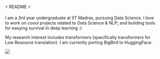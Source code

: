 ⚡ README ⚡

I am a 3rd year undergraduate at IIT Madras, pursuing Data Science. I love to work on coool projects related to Data Science & NLP; and building tools for easying survival in deep learning :)

My research interest includes transformers (specifically transformers for Low Resource translation). I am currently porting BigBird to HuggingFace.

![ ](https://github-readme-stats.vercel.app/api?username=vasudevgupta7&show_icons=true&hide_border=true)

